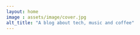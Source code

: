 ```yaml
---
layout: home
image : assets/image/cover.jpg
alt_title: "A blog about tech, music and coffee"
---
```



